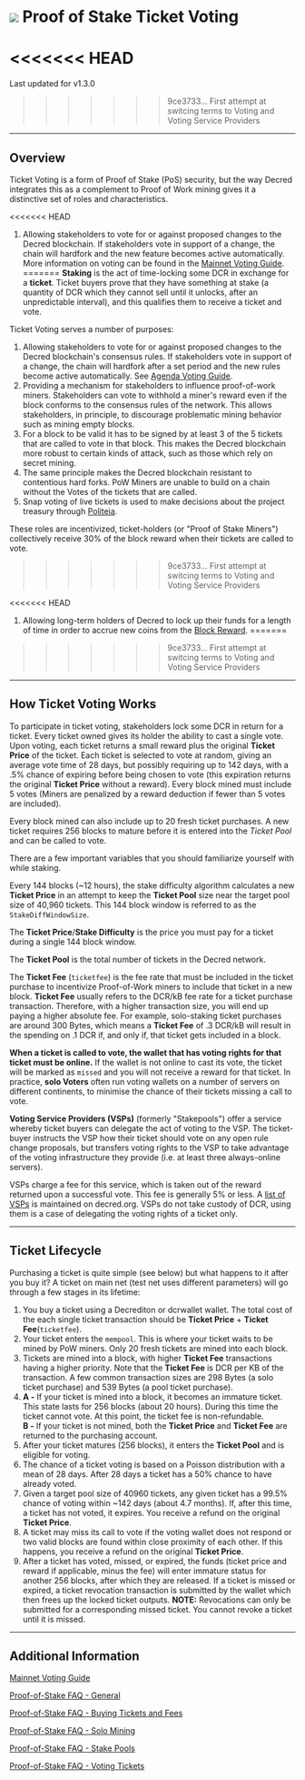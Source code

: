 # <img class="dcr-icon" src="/img/dcr-icons/TicketVoted.svg" /> Proof of Stake Ticket Voting

<<<<<<< HEAD
=======
Last updated for v1.3.0

>>>>>>> 9ce3733... First attempt at switcing terms to Voting and Voting Service Providers
---

## Overview 

Ticket Voting is a form of Proof of Stake (PoS) security, but the way Decred integrates this as a complement to Proof of Work mining gives it a distinctive set of roles and characteristics.

<<<<<<< HEAD
1. Allowing stakeholders to vote for or against proposed changes to the Decred blockchain. If stakeholders vote in support of a change, the chain will hardfork and the new feature becomes active automatically. More information on voting can be found in the [Mainnet Voting Guide](../getting-started/user-guides/agenda-voting.md).
=======
**Staking** is the act of time-locking some DCR in exchange for a **ticket**. Ticket buyers prove that they have something at stake (a quantity of DCR which they cannot sell until it unlocks, after an unpredictable interval), and this qualifies them to receive a ticket and vote.

Ticket Voting serves a number of purposes:

1. Allowing stakeholders to vote for or against proposed changes to the Decred blockchain's consensus rules. If stakeholders vote in support of a change, the chain will hardfork after a set period and the new rules become active automatically. See [Agenda Voting Guide](/getting-started/user-guides/agenda-voting.md).
1. Providing a mechanism for stakeholders to influence proof-of-work miners. Stakeholders can vote to withhold a miner's reward even if the block conforms to the consensus rules of the network. This allows stakeholders, in principle, to discourage problematic mining behavior such as mining empty blocks.
1. For a block to be valid it has to be signed by at least 3 of the 5 tickets that are called to vote in that block. This makes the Decred blockchain more robust to certain kinds of attack, such as those which rely on secret mining.
1. The same principle makes the Decred blockchain resistant to contentious hard forks. PoW Miners are unable to build on a chain without the Votes of the tickets that are called. 
1. Snap voting of live tickets is used to make decisions about the project treasury through [Politeia](/governance/politeia).

These roles are incentivized, ticket-holders (or "Proof of Stake Miners") collectively receive 30% of the block reward when their tickets are called to vote.
>>>>>>> 9ce3733... First attempt at switcing terms to Voting and Voting Service Providers


<<<<<<< HEAD
1. Allowing long-term holders of Decred to lock up their funds for a length of time in order to accrue new coins from the [Block Reward](../advanced/inflation.md).
=======
>>>>>>> 9ce3733... First attempt at switcing terms to Voting and Voting Service Providers

---

## How Ticket Voting Works

To participate in ticket voting, stakeholders lock some DCR in return for a ticket. Every ticket owned gives its holder the ability to cast a single vote. Upon voting, each ticket returns a small reward plus the original **Ticket Price** of the ticket. Each ticket is selected to vote at random, giving an average vote time of 28 days, but possibly requiring up to 142 days, with a .5% chance of expiring before being chosen to vote (this expiration returns the original **Ticket Price** without a reward). Every block mined must include 5 votes (Miners are penalized by a reward deduction if fewer than 5 votes are included). 

Every block mined can also include up to 20 fresh ticket purchases. A new ticket requires 256 blocks to mature before it is entered into the *Ticket Pool* and can be called to vote.

There are a few important variables that you should familiarize yourself with while staking.

Every 144 blocks (~12 hours), the stake difficulty algorithm calculates a new **Ticket Price** in an attempt to keep the **Ticket Pool** size near the target pool size of 40,960 tickets. This 144 block window is referred to as the `StakeDiffWindowSize`.

The **Ticket Price**/**Stake Difficulty** is the price you must pay for a ticket during a single 144 block window.

The **Ticket Pool** is the total number of tickets in the Decred network.

The **Ticket Fee** (`ticketfee`) is the fee rate that must be included in the ticket purchase to incentivize Proof-of-Work miners to include that ticket in a new block. **Ticket Fee** usually refers to the DCR/kB fee rate for a ticket purchase transaction. Therefore, with a higher transaction size, you will end up paying a higher absolute fee. For example, solo-staking ticket purchases are around 300 Bytes, which means a **Ticket Fee** of .3 DCR/kB will result in the spending on .1 DCR if, and only if, that ticket gets included in a block.

**When a ticket is called to vote, the wallet that has voting rights for that ticket must be online.** If the wallet is not online to cast its vote, the ticket will be marked as `missed` and you will not receive a reward for that ticket. In practice, **solo Voters** often run voting wallets on a number of servers on different continents, to minimise the chance of their tickets missing a call to vote. 

**Voting Service Providers (VSPs)** (formerly "Stakepools") offer a service whereby ticket buyers can delegate the act of voting to the VSP. The ticket-buyer instructs the VSP how their ticket should vote on any open rule change proposals, but transfers voting rights to the VSP to take advantage of the voting infrastructure they provide (i.e. at least three always-online servers). 

VSPs charge a fee for this service, which is taken out of the reward returned upon a successful vote. This fee is generally 5% or less. A [list of VSPs](https://decred.org/stakepools/) is maintained on decred.org. VSPs do not take custody of DCR, using them is a case of delegating the voting rights of a ticket only.

---

## Ticket Lifecycle 

Purchasing a ticket is quite simple (see below) but what happens to it after you buy it?
A ticket on main net (test net uses different parameters) will go through a few stages in its lifetime:

1. You buy a ticket using a Decrediton or dcrwallet wallet. The total cost of the each single ticket transaction should be **Ticket Price** + **Ticket Fee**(`ticketfee`).
2. Your ticket enters the `mempool`. This is where your ticket waits to be mined by PoW miners. Only 20 fresh tickets are mined into each block.
3. Tickets are mined into a block, with higher **Ticket Fee** transactions having a higher priority. Note that the **Ticket Fee** is DCR per KB of the transaction. A few common transaction sizes are 298 Bytes (a solo ticket purchase) and 539 Bytes (a pool ticket purchase).
4. **A -** If your ticket is mined into a block, it becomes an immature ticket. This state lasts for 256 blocks (about 20 hours). During this time the ticket cannot vote. At this point, the ticket fee is non-refundable. <br /> 
**B -** If your ticket is not mined, both the **Ticket Price** and **Ticket Fee** are returned to the purchasing account.
5. After your ticket matures (256 blocks), it enters the **Ticket Pool** and is eligible for voting.
6. The chance of a ticket voting is based on a Poisson distribution with a mean of 28 days. After 28 days a ticket has a 50% chance to have already voted.
7. Given a target pool size of 40960 tickets, any given ticket has a 99.5% chance of voting within ~142 days (about 4.7 months). If, after this time, a ticket has not voted, it expires. You receive a refund on the original **Ticket Price**.
8. A ticket may miss its call to vote if the voting wallet does not respond or two valid blocks are found within close proximity of each other. If this happens, you receive a refund on the original **Ticket Price**.
9. After a ticket has voted, missed, or expired, the funds (ticket price and reward if applicable, minus the fee) will enter immature status for another 256 blocks, after which they are released. If a ticket is missed or expired, a ticket revocation transaction is submitted by the wallet which then frees up the locked ticket outputs. **NOTE:** Revocations can only be submitted for a corresponding missed ticket. You cannot revoke a ticket until it is missed.

---

## Additional Information 

[Mainnet Voting Guide](../getting-started/user-guides/agenda-voting.md)

[Proof-of-Stake FAQ - General](../faq/proof-of-stake/general.md)

[Proof-of-Stake FAQ - Buying Tickets and Fees](../faq/proof-of-stake/buying-tickets-and-fees.md)

[Proof-of-Stake FAQ - Solo Mining](../faq/proof-of-stake/solo-mining.md)

[Proof-of-Stake FAQ - Stake Pools](../faq/proof-of-stake/stake-pools.md)

[Proof-of-Stake FAQ - Voting Tickets](../faq/proof-of-stake/voting-tickets.md)
